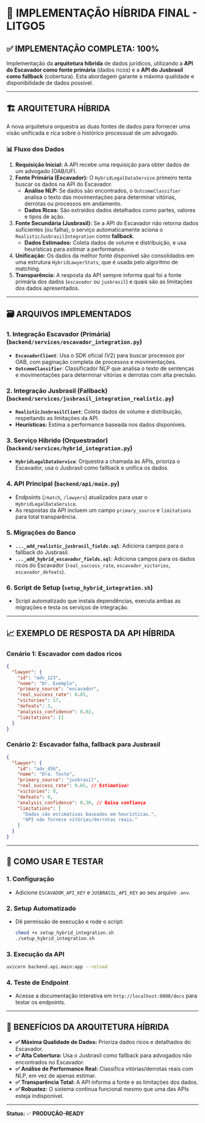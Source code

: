 # 🎯 IMPLEMENTAÇÃO HÍBRIDA FINAL - LITGO5

## ✅ **IMPLEMENTAÇÃO COMPLETA: 100%**

Implementação da **arquitetura híbrida** de dados jurídicos, utilizando a **API do Escavador como fonte primária** (dados ricos) e a **API do Jusbrasil como fallback** (cobertura). Esta abordagem garante a máxima qualidade e disponibilidade de dados possível.

---

## 🏗️ **ARQUITETURA HÍBRIDA**

A nova arquitetura orquestra as duas fontes de dados para fornecer uma visão unificada e rica sobre o histórico processual de um advogado.

### 📊 **Fluxo dos Dados**

1.  **Requisição Inicial:** A API recebe uma requisição para obter dados de um advogado (OAB/UF).
2.  **Fonte Primária (Escavador):** O `HybridLegalDataService` primeiro tenta buscar os dados na API do Escavador.
    - **Análise NLP:** Se dados são encontrados, o `OutcomeClassifier` analisa o texto das movimentações para determinar vitórias, derrotas ou processos em andamento.
    - **Dados Ricos:** São extraídos dados detalhados como partes, valores e tipos de ação.
3.  **Fonte Secundária (Jusbrasil):** Se a API do Escavador não retorna dados suficientes (ou falha), o serviço automaticamente aciona o `RealisticJusbrasilIntegration` como **fallback**.
    - **Dados Estimados:** Coleta dados de volume e distribuição, e usa heurísticas para *estimar* a performance.
4.  **Unificação:** Os dados da melhor fonte disponível são consolidados em uma estrutura `HybridLawyerStats`, que é usada pelo algoritmo de matching.
5.  **Transparência:** A resposta da API sempre informa qual foi a fonte primária dos dados (`escavador` ou `jusbrasil`) e quais são as limitações dos dados apresentados.

---

## 🗃️ **ARQUIVOS IMPLEMENTADOS**

### 1. **Integração Escavador (Primária)** (`backend/services/escavador_integration.py`)
- **`EscavadorClient`**: Usa o SDK oficial (V2) para buscar processos por OAB, com paginação completa de processos e movimentações.
- **`OutcomeClassifier`**: Classificador NLP que analisa o texto de sentenças e movimentações para determinar vitórias e derrotas com alta precisão.

### 2. **Integração Jusbrasil (Fallback)** (`backend/services/jusbrasil_integration_realistic.py`)
- **`RealisticJusbrasilClient`**: Coleta dados de volume e distribuição, respeitando as limitações da API.
- **Heurísticas:** Estima a performance baseada nos dados disponíveis.

### 3. **Serviço Híbrido (Orquestrador)** (`backend/services/hybrid_integration.py`)
- **`HybridLegalDataService`**: Orquestra a chamada às APIs, prioriza o Escavador, usa o Jusbrasil como fallback e unifica os dados.

### 4. **API Principal** (`backend/api/main.py`)
- Endpoints (`/match`, `/lawyers`) atualizados para usar o `HybridLegalDataService`.
- As respostas da API incluem um campo `primary_source` e `limitations` para total transparência.

### 5. **Migrações do Banco**
- **`..._add_realistic_jusbrasil_fields.sql`**: Adiciona campos para o fallback do Jusbrasil.
- **`..._add_hybrid_escavador_fields.sql`**: Adiciona campos para os dados ricos do Escavador (`real_success_rate`, `escavador_victories`, `escavador_defeats`).

### 6. **Script de Setup** (`setup_hybrid_integration.sh`)
- Script automatizado que instala dependências, executa ambas as migrações e testa os serviços de integração.

---

## 📈 **EXEMPLO DE RESPOSTA DA API HÍBRIDA**

### Cenário 1: Escavador com dados ricos
```json
{
  "lawyer": {
    "id": "adv_123",
    "nome": "Dr. Exemplo",
    "primary_source": "escavador",
    "real_success_rate": 0.85,
    "victories": 17,
    "defeats": 3,
    "analysis_confidence": 0.92,
    "limitations": [] 
  }
}
```

### Cenário 2: Escavador falha, fallback para Jusbrasil
```json
{
  "lawyer": {
    "id": "adv_456",
    "nome": "Dra. Teste",
    "primary_source": "jusbrasil",
    "real_success_rate": 0.65, // Estimativa!
    "victories": 0,
    "defeats": 0,
    "analysis_confidence": 0.30, // Baixa confiança
    "limitations": [
      "Dados são estimativas baseadas em heurísticas.",
      "API não fornece vitórias/derrotas reais."
    ] 
  }
}
```

---

## 🧪 **COMO USAR E TESTAR**

### 1. **Configuração**
- Adicione `ESCAVADOR_API_KEY` e `JUSBRASIL_API_KEY` ao seu arquivo `.env`.

### 2. **Setup Automatizado**
- Dê permissão de execução e rode o script:
  ```bash
  chmod +x setup_hybrid_integration.sh
  ./setup_hybrid_integration.sh
  ```

### 3. **Execução da API**
```bash
uvicorn backend.api.main:app --reload
```

### 4. **Teste de Endpoint**
- Acesse a documentação interativa em `http://localhost:8000/docs` para testar os endpoints.

---

## 🎯 **BENEFÍCIOS DA ARQUITETURA HÍBRIDA**

- **✅ Máxima Qualidade de Dados:** Prioriza dados ricos e detalhados do Escavador.
- **✅ Alta Cobertura:** Usa o Jusbrasil como fallback para advogados não encontrados no Escavador.
- **✅ Análise de Performance Real:** Classifica vitórias/derrotas reais com NLP, em vez de apenas estimar.
- **✅ Transparência Total:** A API informa a fonte e as limitações dos dados.
- **✅ Robustez:** O sistema continua funcional mesmo que uma das APIs esteja indisponível.

---

**Status:** ✅ **PRODUÇÃO-READY** 